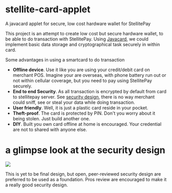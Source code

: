# stellite-card-applet
A javacard applet for secure, low cost hardware wallet for StellitePay

This project is an attempt to create low cost but secure hardware wallet, to be able to do transaction with StellitePay. Using [Javacard](https://en.wikipedia.org/wiki/Java_Card), we could implement basic data storage and cryptographical task securely in within card.

Some advantages in using a smartcard to do transaction
* **Offline device**. Use it like you are using your credit/debit card on merchant POS. Imagine your are overseas, with phone battery run out or not within cellular coverage, but you need to pay using StellitePay securely.
* **End to end Security**. As all transaction is encrypted by default from card to stellitepay server. See [security design](https://github.com/Ereddon/stellite-card-applet/wiki/Security-Design), there is no way merchant could sniff, see or steal your data while doing transaction. 
* **User friendly**. Well, it is just a plastic card reside in your pocket.
* **Theft-proof**. The card is protected by PIN. Don't you worry about it being stolen. Just build another one.
* **DIY**. Built you own card offline at home is encouraged. Your credential are not to shared with anyone else.

# a glimpse look at the security design

![](https://s8.postimg.cc/frfmasiol/Stellite_Card_txs_model_draft_02_rev2.png)

This is yet to be final design, but open, peer-reviewed security design are preferred to be used as a foundation. Pros review are encouraged to make it a really good security design. 
